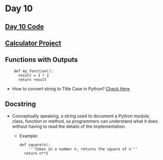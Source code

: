 # Day 10

## [Day 10 Code](Day10.py)

## [Calculator Project](Day10Notes.md)

## Functions with Outputs

        def my_function():
          result = 3 * 2
          return result

- How to convert string to Title Case in Python? [Check Here](https://stackoverflow.com/questions/8347048/how-to-convert-string-to-title-case-in-python)

## Docstring

- Conceptually speaking, a string used to document a Python module, class, function or method, so programmers can understand what it does without having to read the details of the implementation.

  - Example:

        def square(n):
            '''Takes in a number n, returns the square of n'''
          return n**2
